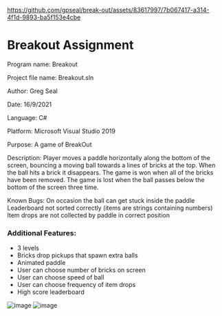 


https://github.com/gpseal/break-out/assets/83617997/7b067417-a314-4f1d-9893-ba5f153e4cbe





# Breakout Assignment

Program name: 	    Breakout

Project file name:   Breakout.sln

Author:		        Greg Seal

Date:	            16/9/2021

Language:		    C#

Platform:		    Microsoft Visual Studio 2019

Purpose:		        A game of BreakOut

Description:		    Player moves a paddle horizontally along the bottom of the screen, bouncing a moving ball towards a lines of bricks at the
                    top.  When the ball hits a brick it disappears.  The game is won when all of the bricks have been removed.
                    The game is lost when the ball passes below the bottom of the screen three time.
                    
Known Bugs:		      On occasion the ball can get stuck inside the paddle
                    Leaderboard not sorted correctly (items are strings containing numbers)
                    Item drops are not collected by paddle in correct position
                    
   ### Additional Features: 
   - 3 levels
   - Bricks drop pickups that spawn extra balls
   - Animated paddle
   - User can choose number of bricks on screen
   - User can choose speed of ball
   - User can choose frequency of item drops
   - High score leaderboard

![image](https://github.com/gpseal/break-out/assets/83617997/a4108f73-df28-4526-adb0-232c089750e2)
![image](https://github.com/gpseal/break-out/assets/83617997/cf599ed7-aa4f-4ed4-959b-a3617f0b4a74)


